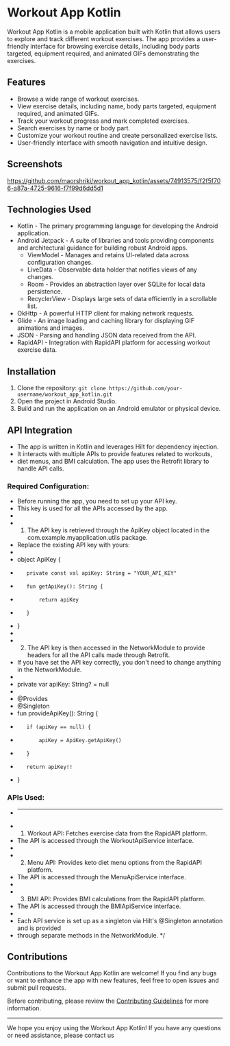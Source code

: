 # Workout App Kotlin

Workout App Kotlin is a mobile application built with Kotlin that allows users to explore and track different workout exercises. The app provides a user-friendly interface for browsing exercise details, including body parts targeted, equipment required, and animated GIFs demonstrating the exercises.

## Features

- Browse a wide range of workout exercises.
- View exercise details, including name, body parts targeted, equipment required, and animated GIFs.
- Track your workout progress and mark completed exercises.
- Search exercises by name or body part.
- Customize your workout routine and create personalized exercise lists.
- User-friendly interface with smooth navigation and intuitive design.

## Screenshots


https://github.com/maorshriki/workout_app_kotlin/assets/74913575/f2f5f706-a87a-4725-9616-f7f99d6dd5d1


## Technologies Used

- Kotlin - The primary programming language for developing the Android application.
- Android Jetpack - A suite of libraries and tools providing components and architectural guidance for building robust Android apps.
  - ViewModel - Manages and retains UI-related data across configuration changes.
  - LiveData - Observable data holder that notifies views of any changes.
  - Room - Provides an abstraction layer over SQLite for local data persistence.
  - RecyclerView - Displays large sets of data efficiently in a scrollable list.
- OkHttp - A powerful HTTP client for making network requests.
- Glide - An image loading and caching library for displaying GIF animations and images.
- JSON - Parsing and handling JSON data received from the API.
- RapidAPI - Integration with RapidAPI platform for accessing workout exercise data.

## Installation

1. Clone the repository: `git clone https://github.com/your-username/workout_app_kotlin.git`
2. Open the project in Android Studio.
3. Build and run the application on an Android emulator or physical device.


## API Integration
 * The app is written in Kotlin and leverages Hilt for dependency injection.
 * It interacts with multiple APIs to provide features related to workouts,
 * diet menus, and BMI calculation. The app uses the Retrofit library to handle API calls.

### Required Configuration:
 * Before running the app, you need to set up your API key.
 * This key is used for all the APIs accessed by the app.
 *
 * 1. The API key is retrieved through the ApiKey object located in the com.example.myapplication.utils package.
 *    Replace the existing API key with yours:
 *    
 *    object ApiKey {
 *        private const val apiKey: String = "YOUR_API_KEY"
 *        fun getApiKey(): String {
 *            return apiKey
 *        }
 *    }
 *
 * 2. The API key is then accessed in the NetworkModule to provide headers for all the API calls made through Retrofit.
 *    If you have set the API key correctly, you don't need to change anything in the NetworkModule.
 *    
 *    private var apiKey: String? = null
 *
 *    @Provides
 *    @Singleton
 *    fun provideApiKey(): String {
 *        if (apiKey == null) {
 *            apiKey = ApiKey.getApiKey()
 *        }
 *        return apiKey!!
 *    }
 
### APIs Used:
 * ----------
 * 1. Workout API: Fetches exercise data from the RapidAPI platform.
 *    The API is accessed through the WorkoutApiService interface.
 *
 * 2. Menu API: Provides keto diet menu options from the RapidAPI platform.
 *    The API is accessed through the MenuApiService interface.
 *
 * 3. BMI API: Provides BMI calculations from the RapidAPI platform.
 *    The API is accessed through the BMIApiService interface.
 *
 * Each API service is set up as a singleton via Hilt's @Singleton annotation and is provided
 * through separate methods in the NetworkModule.
 */


## Contributions

Contributions to the Workout App Kotlin are welcome! If you find any bugs or want to enhance the app with new features, feel free to open issues and submit pull requests.

Before contributing, please review the [Contributing Guidelines](CONTRIBUTING.md) for more information.

---

We hope you enjoy using the Workout App Kotlin! If you have any questions or need assistance, please contact us
